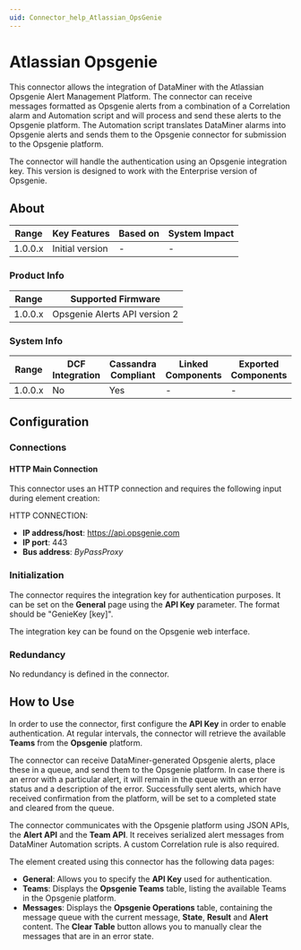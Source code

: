 ```yaml
---
uid: Connector_help_Atlassian_OpsGenie
---
```


# Atlassian Opsgenie

This connector allows the integration of DataMiner with the Atlassian Opsgenie Alert Management Platform. The connector can receive messages formatted as Opsgenie alerts from a combination of a Correlation alarm and Automation script and will process and send these alerts to the Opsgenie platform. The Automation script translates DataMiner alarms into Opsgenie alerts and sends them to the Opsgenie connector for submission to the Opsgenie platform.

The connector will handle the authentication using an Opsgenie integration key. This version is designed to work with the Enterprise version of Opsgenie.

## About

| **Range** | **Key Features** | **Based on** | **System Impact** |
|-----------|------------------|--------------|-------------------|
| 1.0.0.x   | Initial version  | \-           | \-                |

### Product Info

| **Range** | **Supported Firmware**        |
|-----------|-------------------------------|
| 1.0.0.x   | Opsgenie Alerts API version 2 |

### System Info

| **Range** | **DCF Integration** | **Cassandra Compliant** | **Linked Components** | **Exported Components** |
|-----------|---------------------|-------------------------|-----------------------|-------------------------|
| 1.0.0.x   | No                  | Yes                     | \-                    | \-                      |

## Configuration

### Connections

#### HTTP Main Connection

This connector uses an HTTP connection and requires the following input during element creation:

HTTP CONNECTION:

- **IP address/host**: https://api.opsgenie.com
- **IP port**: 443
- **Bus address**: *ByPassProxy*

### Initialization

The connector requires the integration key for authentication purposes. It can be set on the **General** page using the **API Key** parameter. The format should be "GenieKey \[key\]".

The integration key can be found on the Opsgenie web interface.

### Redundancy

No redundancy is defined in the connector.

## How to Use

In order to use the connector, first configure the **API Key** in order to enable authentication. At regular intervals, the connector will retrieve the available **Teams** from the **Opsgenie** platform.

The connector can receive DataMiner-generated Opsgenie alerts, place these in a queue, and send them to the Opsgenie platform. In case there is an error with a particular alert, it will remain in the queue with an error status and a description of the error. Successfully sent alerts, which have received confirmation from the platform, will be set to a completed state and cleared from the queue.

The connector communicates with the Opsgenie platform using JSON APIs, the **Alert API** and the **Team API**. It receives serialized alert messages from DataMiner Automation scripts. A custom Correlation rule is also required.

The element created using this connector has the following data pages:

- **General**: Allows you to specify the **API Key** used for authentication.
- **Teams**: Displays the **Opsgenie Teams** table, listing the available Teams in the Opsgenie platform.
- **Messages**: Displays the **Opsgenie Operations** table, containing the message queue with the current message, **State**, **Result** and **Alert** content. The **Clear Table** button allows you to manually clear the messages that are in an error state.

